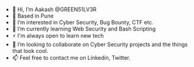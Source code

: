 - 👋 Hi, I’m Aakash @GREEN51LV3R
- 🧳 Based in Pune
- 👀 I’m interested in Cyber Security, Bug Bounty, CTF etc.
- 🌱 I’m currently learning Web Security and Bash Scripting
- ⚡️ I'm always open to learn new tech
- 💞️ I’m looking to collaborate on Cyber Security projects and the things that look cool.
- 📫 Feel free to contact me on Linkedin, Twitter.

<!---
midnightlostchild/midnightlostchild is a ✨ special ✨ repository because its `README.md` (this file) appears on your GitHub profile.
You can click the Preview link to take a look at your changes.
--->
